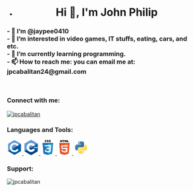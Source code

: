 - <h1 align="center">Hi 👋, I'm John Philip</h1>
<h3>
- 👋 I’m @jaypee0410 <br>
- 👀 I’m interested in video games, IT stuffs, eating, cars, and etc. <br>
- 🌱 I’m currently learning programming. <br>
- 📫 How to reach me: you can email me at: jpcabalitan24@gmail.com</h3> <br>

<h3 align="left">Connect with me:</h3>
<p align="left">
<a href="https://linkedin.com/in/jpcabalitan" target="blank"><img align="center" src="https://raw.githubusercontent.com/rahuldkjain/github-profile-readme-generator/master/src/images/icons/Social/linked-in-alt.svg" alt="jpcabalitan" height="30" width="40" /></a>
</p>

<h3 align="left">Languages and Tools:</h3>
<p align="left"> <a href="https://www.cprogramming.com/" target="_blank" rel="noreferrer"> <img src="https://raw.githubusercontent.com/devicons/devicon/master/icons/c/c-original.svg" alt="c" width="40" height="40"/> </a> <a href="https://www.w3schools.com/cpp/" target="_blank" rel="noreferrer"> <img src="https://raw.githubusercontent.com/devicons/devicon/master/icons/cplusplus/cplusplus-original.svg" alt="cplusplus" width="40" height="40"/> </a> <a href="https://www.w3schools.com/css/" target="_blank" rel="noreferrer"> <img src="https://raw.githubusercontent.com/devicons/devicon/master/icons/css3/css3-original-wordmark.svg" alt="css3" width="40" height="40"/> </a> <a href="https://html.spec.whatwg.org/" target="_blank" rel="noreferrer"> <img src="https://raw.githubusercontent.com/devicons/devicon/master/icons/html5/html5-original-wordmark.svg" alt="html5" width="40" height="40"/> </a> <a href="https://www.python.org" target="_blank" rel="noreferrer"> <img src="https://raw.githubusercontent.com/devicons/devicon/master/icons/python/python-original.svg" alt="python" width="40" height="40"/> </a> </p>

<h3 align="left">Support:</h3>
<p><a href="https://www.buymeacoffee.com/jpcabalitan"> <img align="left" src="https://cdn.buymeacoffee.com/buttons/v2/default-yellow.png" height="50" width="210" alt="jpcabalitan" /></a></p><br><br>


<!---
jaypee0410/jaypee0410 is a ✨ special ✨ repository because its `README.md` (this file) appears on your GitHub profile.
You can click the Preview link to take a look at your changes.
--->

